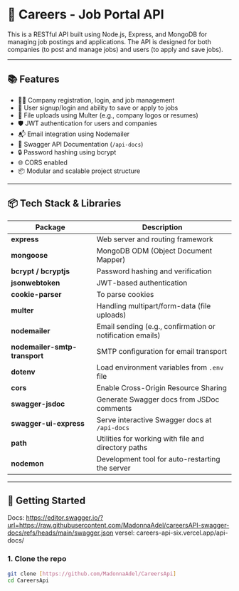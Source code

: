 # 💼 Careers - Job Portal API

This is a RESTful API built using Node.js, Express, and MongoDB for managing job postings and applications. The API is designed for both companies (to post and manage jobs) and users (to apply and save jobs).

---

## 📚 Features

- 🧑‍💼 Company registration, login, and job management
- 👤 User signup/login and ability to save or apply to jobs
- 📂 File uploads using Multer (e.g., company logos or resumes)
- 🛡️ JWT authentication for users and companies
- 📬 Email integration using Nodemailer
- 📃 Swagger API Documentation (`/api-docs`)
- 🔒 Password hashing using bcrypt
- 🌐 CORS enabled
- 📦 Modular and scalable project structure

---

## 📦 Tech Stack & Libraries

| Package                  | Description                                                   |
|--------------------------|---------------------------------------------------------------|
| **express**              | Web server and routing framework                             |
| **mongoose**             | MongoDB ODM (Object Document Mapper)                         |
| **bcrypt / bcryptjs**    | Password hashing and verification                            |
| **jsonwebtoken**         | JWT-based authentication                                     |
| **cookie-parser**        | To parse cookies                                              |
| **multer**               | Handling multipart/form-data (file uploads)                  |
| **nodemailer**           | Email sending (e.g., confirmation or notification emails)     |
| **nodemailer-smtp-transport** | SMTP configuration for email transport               |
| **dotenv**               | Load environment variables from `.env` file                  |
| **cors**                 | Enable Cross-Origin Resource Sharing                         |
| **swagger-jsdoc**        | Generate Swagger docs from JSDoc comments                    |
| **swagger-ui-express**   | Serve interactive Swagger docs at `/api-docs`                |
| **path**                 | Utilities for working with file and directory paths          |
| **nodemon**              | Development tool for auto-restarting the server              |

---

## 🚀 Getting Started
Docs: https://editor.swagger.io/?url=https://raw.githubusercontent.com/MadonnaAdel/careersAPI-swagger-docs/refs/heads/main/swagger.json
versel: careers-api-six.vercel.app/api-docs/

### 1. Clone the repo

```bash
git clone [https://github.com/MadonnaAdel/CareersApi]
cd CareersApi
